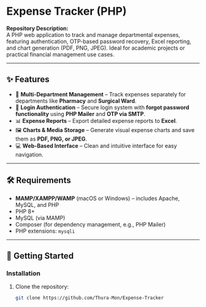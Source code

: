 # Expense Tracker (PHP)

**Repository Description:**  
A PHP web application to track and manage departmental expenses, featuring authentication, OTP-based password recovery, Excel reporting, and chart generation (PDF, PNG, JPEG). Ideal for academic projects or practical financial management use cases.

---

## ✨ Features
- 👥 **Multi-Department Management** – Track expenses separately for departments like **Pharmacy** and **Surgical Ward**.
- 🔐 **Login Authentication** – Secure login system with **forgot password functionality** using **PHP Mailer** and **OTP via SMTP**.
- 📊 **Expense Reports** – Export detailed expense reports to **Excel**.
- 🖼 **Charts & Media Storage** – Generate visual expense charts and save them as **PDF, PNG, or JPEG**.
- 💻 **Web-Based Interface** – Clean and intuitive interface for easy navigation.

---

## 🛠 Requirements
- **MAMP/XAMPP/WAMP** (macOS or Windows) – includes Apache, MySQL, and PHP
- PHP 8+
- MySQL (via MAMP)
- Composer (for dependency management, e.g., PHP Mailer)
- PHP extensions: `mysqli`

---

## 🚀 Getting Started

### Installation
1. Clone the repository:
   ```bash
   git clone https://github.com/Thura-Mon/Expense-Tracker

